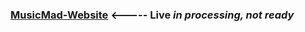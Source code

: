 ### [MusicMad-Website](https://asimmakhmudov.github.io/MusicPlaylist-Website/) <----- Live  *in processing, not ready*

